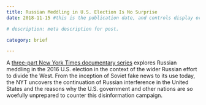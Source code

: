 ```yaml
---
title: Russian Meddling in U.S. Election Is No Surprise
date: 2018-11-15 #this is the publication date, and controls display order.

# description: meta description for post.

category: brief

---
```


A [three-part New York Times documentary series][link] explores Russian meddling in the 2016 U.S. election in the context of the wider Russian effort to divide the West. From the inception of Soviet fake news to its use today, the NYT uncovers the continuation of Russian interference in the United States and the reasons why the U.S. government and other nations are so woefully unprepared to counter this disinformation campaign.

[link]: https://www.nytimes.com/2018/11/12/opinion/russia-meddling-disinformation-fake-news-elections.html
